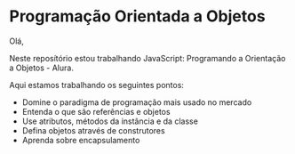# Programação Orientada a Objetos

Olá,

Neste reposítório estou trabalhando JavaScript: Programando a Orientação a Objetos - Alura.

Aqui estamos trabalhando os seguintes pontos:

- Domine o paradigma de programação mais usado no mercado
- Entenda o que são referências e objetos
- Use atributos, métodos da instância e da classe
- Defina objetos através de construtores
- Aprenda sobre encapsulamento

